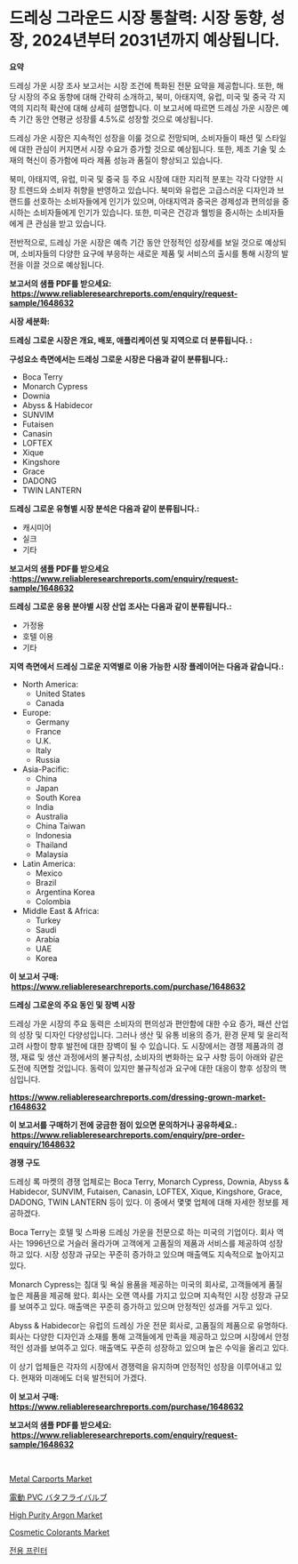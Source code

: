 <p><h1>드레싱 그라운드 시장 통찰력: 시장 동향, 성장, 2024년부터 2031년까지 예상됩니다.</h1></p><p><strong>요약</strong></p>
<p><p>드레싱 가운 시장 조사 보고서는 시장 조건에 특화된 전문 요약을 제공합니다. 또한, 해당 시장의 주요 동향에 대해 간략히 소개하고, 북미, 아태지역, 유럽, 미국 및 중국 각 지역의 지리적 확산에 대해 상세히 설명합니다. 이 보고서에 따르면 드레싱 가운 시장은 예측 기간 동안 연평균 성장률 4.5%로 성장할 것으로 예상됩니다.</p><p>드레싱 가운 시장은 지속적인 성장을 이룰 것으로 전망되며, 소비자들이 패션 및 스타일에 대한 관심이 커지면서 시장 수요가 증가할 것으로 예상됩니다. 또한, 제조 기술 및 소재의 혁신이 증가함에 따라 제품 성능과 품질이 향상되고 있습니다.</p><p>북미, 아태지역, 유럽, 미국 및 중국 등 주요 시장에 대한 지리적 분포는 각각 다양한 시장 트렌드와 소비자 취향을 반영하고 있습니다. 북미와 유럽은 고급스러운 디자인과 브랜드를 선호하는 소비자들에게 인기가 있으며, 아태지역과 중국은 경제성과 편의성을 중시하는 소비자들에게 인기가 있습니다. 또한, 미국은 건강과 웰빙을 중시하는 소비자들에게 큰 관심을 받고 있습니다.</p><p>전반적으로, 드레싱 가운 시장은 예측 기간 동안 안정적인 성장세를 보일 것으로 예상되며, 소비자들의 다양한 요구에 부응하는 새로운 제품 및 서비스의 출시를 통해 시장의 발전을 이끌 것으로 예상됩니다.</p></p>
<p><strong>보고서의 샘플 PDF를 받으세요: &nbsp;<a href="https://www.reliableresearchreports.com/enquiry/request-sample/1648632">https://www.reliableresearchreports.com/enquiry/request-sample/1648632</a></strong></p>
<p><strong>시장 세분화:</strong></p>
<p><strong> 드레싱 그로운 시장은 개요, 배포, 애플리케이션 및 지역으로 더 분류됩니다. :</strong></p>
<p><strong>구성요소 측면에서는 드레싱 그로운 시장은 다음과 같이 분류됩니다.:</strong></p>
<p><ul><li>Boca Terry</li><li>Monarch Cypress</li><li>Downia</li><li>Abyss & Habidecor</li><li>SUNVIM</li><li>Futaisen</li><li>Canasin</li><li>LOFTEX</li><li>Xique</li><li>Kingshore</li><li>Grace</li><li>DADONG</li><li>TWIN LANTERN</li></ul></p>
<p><strong> 드레싱 그로운 유형별 시장 분석은 다음과 같이 분류됩니다.:</strong></p>
<p><ul><li>캐시미어</li><li>실크</li><li>기타</li></ul></p>
<p><strong>보고서의 샘플 PDF를 받으세요 :<a href="https://www.reliableresearchreports.com/enquiry/request-sample/1648632">https://www.reliableresearchreports.com/enquiry/request-sample/1648632</a></strong></p>
<p><strong> 드레싱 그로운 응용 분야별 시장 산업 조사는 다음과 같이 분류됩니다.:</strong></p>
<p><ul><li>가정용</li><li>호텔 이용</li><li>기타</li></ul></p>
<p><strong>지역 측면에서 드레싱 그로운 지역별로 이용 가능한 시장 플레이어는 다음과 같습니다.:</strong></p>
<p><ul>
    <li>
        North America:
        <ul>
            <li>United States</li>
            <li>Canada</li>
        </ul>
    </li>
    <li>
        Europe:
        <ul>
            <li>Germany</li>
            <li>France</li>
            <li>U.K.</li>
            <li>Italy</li>
            <li>Russia</li>
        </ul>
    </li>
    <li>
        Asia-Pacific:
        <ul>
            <li>China</li>
            <li>Japan</li>
            <li>South Korea</li>
            <li>India</li>
            <li>Australia</li>
            <li>China Taiwan</li>
            <li>Indonesia</li>
            <li>Thailand</li>
            <li>Malaysia</li>
        </ul>
    </li>
    <li>
        Latin America:
        <ul>
            <li>Mexico</li>
            <li>Brazil</li>
            <li>Argentina Korea</li>
            <li>Colombia</li>
        </ul>
    </li>
    <li>
        Middle East & Africa:
        <ul>
            <li>Turkey</li>
            <li>Saudi</li>
            <li>Arabia</li>
            <li>UAE</li>
            <li>Korea</li>
        </ul>
    </li>
    </ul></p>
<p><strong>이 보고서 구매: &nbsp;<a href="https://www.reliableresearchreports.com/purchase/1648632">https://www.reliableresearchreports.com/purchase/1648632</a></strong></p>
<p><strong>드레싱 그로운의 주요 동인 및 장벽 시장</strong></p>
<p><p>드레싱 가운 시장의 주요 동력은 소비자의 편의성과 편안함에 대한 수요 증가, 패션 산업의 성장 및 디자인 다양성입니다. 그러나 생산 및 유통 비용의 증가, 환경 문제 및 윤리적 고려 사항이 향후 발전에 대한 장벽이 될 수 있습니다. 도 시장에서는 경쟁 제품과의 경쟁, 재료 및 생산 과정에서의 불규칙성, 소비자의 변화하는 요구 사항 등이 아래와 같은 도전에 직면할 것입니다. 동력이 있지만 불규칙성과 요구에 대한 대응이 향후 성장의 핵심입니다.</p></p>
<p><strong><a href="https://www.reliableresearchreports.com/dressing-grown-market-r1648632">https://www.reliableresearchreports.com/dressing-grown-market-r1648632</a></strong></p>
<p><strong>이 보고서를 구매하기 전에 궁금한 점이 있으면 문의하거나 공유하세요.: &nbsp;<a href="https://www.reliableresearchreports.com/enquiry/pre-order-enquiry/1648632">https://www.reliableresearchreports.com/enquiry/pre-order-enquiry/1648632</a></strong></p>
<p><strong>경쟁 구도</strong></p>
<p><p>드레싱 록 마켓의 경쟁 업체로는 Boca Terry, Monarch Cypress, Downia, Abyss & Habidecor, SUNVIM, Futaisen, Canasin, LOFTEX, Xique, Kingshore, Grace, DADONG, TWIN LANTERN 등이 있다. 이 중에서 몇몇 업체에 대해 자세한 정보를 제공하겠다.</p><p>Boca Terry는 호텔 및 스파용 드레싱 가운을 전문으로 하는 미국의 기업이다. 회사 역사는 1996년으로 거슬러 올라가며 고객에게 고품질의 제품과 서비스를 제공하여 성장하고 있다. 시장 성장과 규모는 꾸준히 증가하고 있으며 매출액도 지속적으로 높아지고 있다.</p><p>Monarch Cypress는 침대 및 욕실 용품을 제공하는 미국의 회사로, 고객들에게 품질 높은 제품을 제공해 왔다. 회사는 오랜 역사를 가지고 있으며 지속적인 시장 성장과 규모를 보여주고 있다. 매출액은 꾸준히 증가하고 있으며 안정적인 성과를 거두고 있다.</p><p>Abyss & Habidecor는 유럽의 드레싱 가운 전문 회사로, 고품질의 제품으로 유명하다. 회사는 다양한 디자인과 소재를 통해 고객들에게 만족을 제공하고 있으며 시장에서 안정적인 성과를 보여주고 있다. 매출액도 꾸준히 성장하고 있으며 높은 수익을 올리고 있다.</p><p>이 상기 업체들은 각자의 시장에서 경쟁력을 유지하며 안정적인 성장을 이루어내고 있다. 현재와 미래에도 더욱 발전되어 가겠다.</p></p>
<p><strong>이 보고서 구매: &nbsp; <a href="https://www.reliableresearchreports.com/purchase/1648632">https://www.reliableresearchreports.com/purchase/1648632</a></strong></p>
<p><strong>보고서의 샘플 PDF를 받으세요: &nbsp;<a href="https://www.reliableresearchreports.com/enquiry/request-sample/1648632">https://www.reliableresearchreports.com/enquiry/request-sample/1648632</a></strong><strong></strong></p>
<p>&nbsp;</p>
<p><p><a href="https://github.com/CliffMedina6/Market-Research-Report-List-4/blob/main/metal-carports-market.md">Metal Carports Market</a></p><p><a href="https://github.com/mreklxf44233/Market-Research-Report-List-1/blob/main/986842730914.md">電動 PVC バタフライバルブ</a></p><p><a href="https://www.linkedin.com/pulse/high-purity-argon-market-size-reflecting-forecast-till-2031-d3ujf?trackingId=zyQf2qM0Zb7s6DIr7bUPpg%3D%3D">High Purity Argon Market</a></p><p><a href="https://www.linkedin.com/pulse/cosmetic-colorants-market-size-growth-forecast-from-2024-2031-zz6xf?trackingId=01QLh1%2Bmy7cqH326PtB5Bw%3D%3D">Cosmetic Colorants Market</a></p><p><a href="https://medium.com/@goonfghyt6587/%EC%A0%84%EC%9A%A9-%ED%94%84%EB%A6%B0%ED%84%B0-%EC%8B%9C%EC%9E%A5-%EC%A0%90%EC%9C%A0%EC%9C%A8-%EC%A7%84%ED%99%94-%EB%B0%8F-%EC%8B%9C%EC%9E%A5-%EC%84%B1%EC%9E%A5-%EB%8F%99%ED%96%A5-2024%EB%85%84-2031%EB%85%84-f76a0c3dd837">전용 프린터</a></p></p>